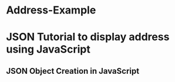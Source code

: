# Address-Example
# JSON Tutorial to display address using JavaScript

<!DOCTYPE html>
<html>
<body>

<h2>JSON Object Creation in JavaScript</h2>

<p id="demo"></p>

<script>
var text = '{"name":"Stacy Johnson","street":"Oslo West 18","phone":"623 1234567"}';

var obj = JSON.parse(text);

document.getElementById("demo").innerHTML =
obj.name + "<br>" +
obj.street + "<br>" +
obj.phone;
</script>

</body>
</html>
